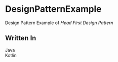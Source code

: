 # DesignPatternExample

Design Pattern Example of *Head First Design Pattern*

## Written In
Java  
Kotlin
